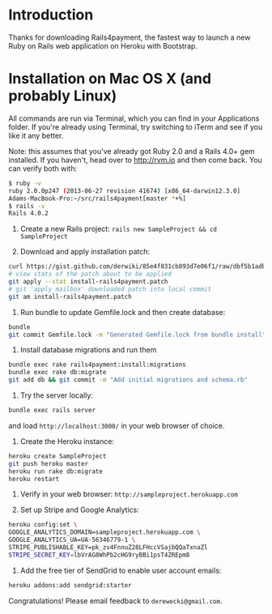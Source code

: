 # Introduction
Thanks for downloading Rails4payment, the fastest way to launch a new Ruby on
Rails web application on Heroku with Bootstrap.

# Installation on Mac OS X (and probably Linux)
All commands are run via Terminal, which you can find in your
Applications folder. If you're already using Terminal, try switching to iTerm
and see if you like it any better.

Note: this assumes that you've already got Ruby 2.0 and a Rails 4.0+ gem
installed. If you haven't, head over to http://rvm.io and then come back. You
can verify both with:

```bash
$ ruby -v
ruby 2.0.0p247 (2013-06-27 revision 41674) [x86_64-darwin12.3.0]
Adams-MacBook-Pro:~/src/rails4payment[master *+%]
$ rails -v
Rails 4.0.2
```

1. Create a new Rails project:
   `rails new SampleProject && cd SampleProject`

1. Download and apply installation patch:
```bash
curl https://gist.github.com/derwiki/85e4f831cb893d7e06f1/raw/dbf5b1adbe8b88d6ecff2c028c13bdb035ef3095/install-rails4payment.patch > install-rails4payment.patch
# view stats of the patch about to be applied
git apply --stat install-rails4payment.patch
# git 'apply mailbox' downloaded patch into local commit
git am install-rails4payment.patch
```
1. Run bundle to update Gemfile.lock and then create database:
```bash
bundle
git commit Gemfile.lock -m "Generated Gemfile.lock from bundle install"
```

1. Install database migrations and run them
```bash
bundle exec rake rails4payment:install:migrations
bundle exec rake db:migrate
git add db && git commit -m "Add initial migrations and schema.rb"
```

1. Try the server locally:
```bash
bundle exec rails server
```
and load `http://localhost:3000/` in your web browser of choice.

1. Create the Heroku instance:
```bash
heroku create SampleProject
git push heroku master
heroku run rake db:migrate
heroku restart
```

1. Verify in your web browser: `http://sampleproject.herokuapp.com`

1. Set up Stripe and Google Analytics:
```bash
heroku config:set \
GOOGLE_ANALYTICS_DOMAIN=sampleproject.herokuapp.com \
GOOGLE_ANALYTICS_UA=UA-56346779-1 \
STRIPE_PUBLISHABLE_KEY=pk_zv4FnnuZ28LFHccVSajbQQaTxnaZl
STRIPE_SECRET_KEY=lbVrAG8WhPb2cHG9ryBBi1psT4ZREpm8
```

1. Add the free tier of SendGrid to enable user account emails:
```bash
heroku addons:add sendgrid:starter
```

Congratulations! Please email feedback to `derewecki@gmail.com`.

